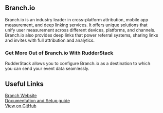 ## Branch.io

Branch.io is an industry leader in cross-platform attribution, mobile app measurement, and deep linking services. It offers unique solutions that unify user measurement across different devices, platforms, and channels. Branch.io also provides deep links that power referral systems, sharing links and invites with full attribution and analytics.

### Get More Out of Branch.io With RudderStack

RudderStack allows you to configure Branch.io as a destination to which you can send your event data seamlessly.

## Useful Links

[Branch Website][]  
[Documentation and Setup guide][]  
[View on GitHub][]

[//]: # "These are reference links used in the body of this note and get stripped out when the markdown processor does its job. There is no need to format nicely because it shouldn't be seen. Thanks SO - http://stackoverflow.com/questions/4823468/store-comments-in-markdown-syntax"
[branch website]: https://branch.io
[documentation and setup guide]: https://docs.rudderstack.com/destinations/branchio
[view on github]: https://github.com/rudderlabs/rudder-server
